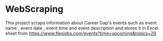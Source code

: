# WebScraping
This project scraps information about Career Gap's events such as event name , event date , event time and event description and stores it in Excel sheet 
from https://www.flexjobs.com/events?time=upcoming&topics=29
